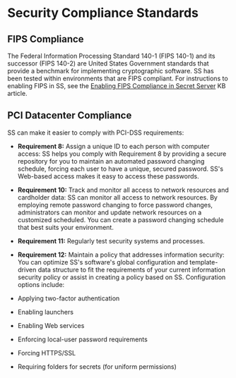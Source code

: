 [title]: # (Security Compliance Standards)
[tags]: # (Compliance)
[priority]: # (30)

# Security Compliance Standards

## FIPS Compliance

The Federal Information Processing Standard 140-1 (FIPS 140-1) and its successor (FIPS 140-2) are United States Government standards that provide a benchmark for implementing cryptographic software. SS has been tested within environments that are FIPS compliant. For instructions to enabling FIPS in SS, see the [Enabling FIPS Compliance in Secret Server](https://updates.thycotic.net/link.ashx?SSUserGuide_SecretServerFipsCompliance) KB article.

## PCI Datacenter Compliance

SS can make it easier to comply with PCI-DSS requirements:

- **Requirement 8:** Assign a unique ID to each person with computer access: SS helps you comply with Requirement 8 by providing a secure repository for you to maintain an automated password changing schedule, forcing each user to have a unique, secured password. SS's Web-based access makes it easy to access these passwords.

- **Requirement 10:** Track and monitor all access to network resources and cardholder data: SS can monitor all access to network resources. By employing remote password changing to force password changes, administrators can monitor and update network resources on a customized scheduled. You can create a password changing schedule that best suits your environment.

- **Requirement 11:** Regularly test security systems and processes.

- **Requirement 12:** Maintain a policy that addresses information security: You can optimize SS's software's global configuration and template-driven data structure to fit the requirements of your current information security policy or assist in creating a policy based on SS. Configuration options include:
- Applying two-factor authentication

- Enabling launchers

- Enabling Web services

- Enforcing local-user password requirements

- Forcing HTTPS/SSL

- Requiring folders for secrets (for uniform permissions)
